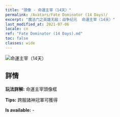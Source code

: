 ```yaml
---
title: "頭像 - 命運主宰（14天）"
permalink: /Avatars/Fate Dominator (14 Days)/
excerpt: "魔法门之英雄无敌：战争纪元  命運主宰（14天）"
last_modified_at: 2021-07-06
locale: cn
ref: "Fate Dominator (14 Days).md"
toc: false
classes: wide
---
```

 ![命運主宰（14天）](/images/a/avatarFrame_63.png)

## 詳情

 **玩法詳解:** 命運主宰頭像框 

 **Tips:** 跨服諸神冠軍可獲得 

 **Is available:**  - 

